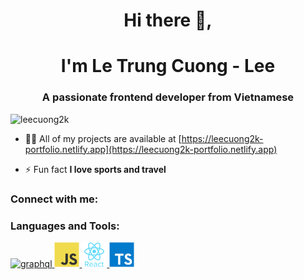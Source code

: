 <h1 align="center">Hi there 👋,</h1>
<h1 align="center">I'm Le Trung Cuong - Lee</h1>
<h3 align="center">A passionate frontend developer from Vietnamese</h3>

<p align="left"> <img src="https://komarev.com/ghpvc/?username=leecuong2k&label=Profile%20views&color=0e75b6&style=flat" alt="leecuong2k" /> </p>

- 👨‍💻 All of my projects are available at [https://leecuong2k-portfolio.netlify.app](https://leecuong2k-portfolio.netlify.app)

- ⚡ Fun fact **I love sports and travel**

<h3 align="left">Connect with me:</h3>
<p align="left">
</p>

<h3 align="left">Languages and Tools:</h3>
<p align="left"> <a href="https://graphql.org" target="_blank" rel="noreferrer"> <img src="https://www.vectorlogo.zone/logos/graphql/graphql-icon.svg" alt="graphql" width="40" height="40"/> </a> <a href="https://developer.mozilla.org/en-US/docs/Web/JavaScript" target="_blank" rel="noreferrer"> <img src="https://raw.githubusercontent.com/devicons/devicon/master/icons/javascript/javascript-original.svg" alt="javascript" width="40" height="40"/> </a> <a href="https://reactjs.org/" target="_blank" rel="noreferrer"> <img src="https://raw.githubusercontent.com/devicons/devicon/master/icons/react/react-original-wordmark.svg" alt="react" width="40" height="40"/> </a> <a href="https://www.typescriptlang.org/" target="_blank" rel="noreferrer"> <img src="https://raw.githubusercontent.com/devicons/devicon/master/icons/typescript/typescript-original.svg" alt="typescript" width="40" height="40"/> </a> </p>




